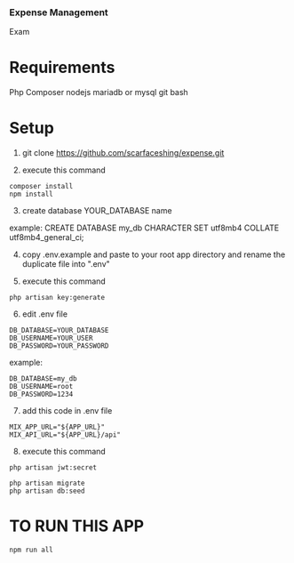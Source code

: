 ### Expense Management
 Exam

# Requirements
Php
Composer
nodejs
mariadb or mysql
git bash

# Setup

1. git clone https://github.com/scarfaceshing/expense.git

2. execute this command 
```
composer install
npm install
```

3. create database YOUR_DATABASE name

example: CREATE DATABASE my_db CHARACTER SET utf8mb4 COLLATE utf8mb4_general_ci;

4. copy .env.example and paste to your root app directory and rename the duplicate file into ".env"

5. execute this command

```
php artisan key:generate
```

6. edit .env file

```
DB_DATABASE=YOUR_DATABASE
DB_USERNAME=YOUR_USER
DB_PASSWORD=YOUR_PASSWORD
```

example:

```
DB_DATABASE=my_db
DB_USERNAME=root
DB_PASSWORD=1234
```

7. add this code in .env file

```
MIX_APP_URL="${APP_URL}"
MIX_API_URL="${APP_URL}/api"
```

8. execute this command 

```
php artisan jwt:secret
```

```
php artisan migrate
php artisan db:seed
```

# TO RUN THIS APP
```
npm run all
```


